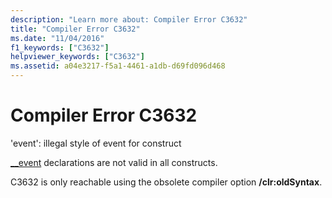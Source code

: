 ```yaml
---
description: "Learn more about: Compiler Error C3632"
title: "Compiler Error C3632"
ms.date: "11/04/2016"
f1_keywords: ["C3632"]
helpviewer_keywords: ["C3632"]
ms.assetid: a04e3217-f5a1-4461-a1db-d69fd096d468
---
```

# Compiler Error C3632

'event': illegal style of event for construct

[__event](../../cpp/event.md) declarations are not valid in all constructs.

C3632 is only reachable using the obsolete compiler option **/clr:oldSyntax**.
